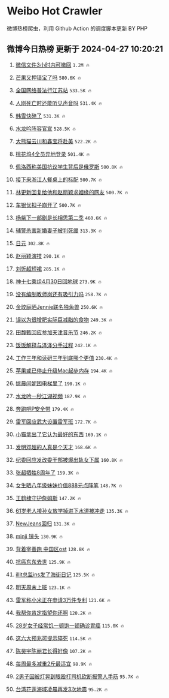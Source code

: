 # Weibo Hot Crawler 



微博热榜爬虫，利用 Github Action 的调度脚本更新 BY PHP 


## 微博今日热榜 更新于 2024-04-27 10:20:21 
1. [微信文件3小时内可撤回](https://s.weibo.com/weibo?q=%23%E5%BE%AE%E4%BF%A1%E6%96%87%E4%BB%B63%E5%B0%8F%E6%97%B6%E5%86%85%E5%8F%AF%E6%92%A4%E5%9B%9E%23&t=31&band_rank=1&Refer=top) `1.2M 🔥` 

1. [芒果又押错宝了吗](https://s.weibo.com/weibo?q=%E8%8A%92%E6%9E%9C%E5%8F%88%E6%8A%BC%E9%94%99%E5%AE%9D%E4%BA%86%E5%90%97&t=31&band_rank=2&Refer=top) `580.6K 🔥` 

1. [全国网络普法行江苏站](https://s.weibo.com/weibo?q=%23%E5%85%A8%E5%9B%BD%E7%BD%91%E7%BB%9C%E6%99%AE%E6%B3%95%E8%A1%8C%E6%B1%9F%E8%8B%8F%E7%AB%99%23&t=31&band_rank=3&Refer=top) `533.5K 🔥` 

1. [人刚死亡时还能听见声音吗](https://s.weibo.com/weibo?q=%E4%BA%BA%E5%88%9A%E6%AD%BB%E4%BA%A1%E6%97%B6%E8%BF%98%E8%83%BD%E5%90%AC%E8%A7%81%E5%A3%B0%E9%9F%B3%E5%90%97&t=31&band_rank=4&Refer=top) `531.4K 🔥` 

1. [韩雪快碎了](https://s.weibo.com/weibo?q=%E9%9F%A9%E9%9B%AA%E5%BF%AB%E7%A2%8E%E4%BA%86&t=31&band_rank=5&Refer=top) `531.3K 🔥` 

1. [水龙吟阵容官宣](https://s.weibo.com/weibo?q=%23%E6%B0%B4%E9%BE%99%E5%90%9F%E9%98%B5%E5%AE%B9%E5%AE%98%E5%AE%A3%23&t=31&band_rank=6&Refer=top) `528.5K 🔥` 

1. [大熊猫云川和鑫宝将赴美](https://s.weibo.com/weibo?q=%23%E5%A4%A7%E7%86%8A%E7%8C%AB%E4%BA%91%E5%B7%9D%E5%92%8C%E9%91%AB%E5%AE%9D%E5%B0%86%E8%B5%B4%E7%BE%8E%23&t=31&band_rank=7&Refer=top) `522.2K 🔥` 

1. [桃花坞4全员异地登录](https://s.weibo.com/weibo?q=%23%E6%A1%83%E8%8A%B1%E5%9D%9E4%E5%85%A8%E5%91%98%E5%BC%82%E5%9C%B0%E7%99%BB%E5%BD%95%23&t=31&band_rank=8&Refer=top) `501.4K 🔥` 

1. [佩洛西称美国抗议学生背后是俄罗斯](https://s.weibo.com/weibo?q=%23%E4%BD%A9%E6%B4%9B%E8%A5%BF%E7%A7%B0%E7%BE%8E%E5%9B%BD%E6%8A%97%E8%AE%AE%E5%AD%A6%E7%94%9F%E8%83%8C%E5%90%8E%E6%98%AF%E4%BF%84%E7%BD%97%E6%96%AF%23&t=31&band_rank=9&Refer=top) `500.8K 🔥` 

1. [接下来浙江人餐桌上的标配](https://s.weibo.com/weibo?q=%23%E6%8E%A5%E4%B8%8B%E6%9D%A5%E6%B5%99%E6%B1%9F%E4%BA%BA%E9%A4%90%E6%A1%8C%E4%B8%8A%E7%9A%84%E6%A0%87%E9%85%8D%23&t=31&band_rank=10&Refer=top) `500.7K 🔥` 

1. [林更新回复给他和赵丽颖求姻缘的网友](https://s.weibo.com/weibo?q=%23%E6%9E%97%E6%9B%B4%E6%96%B0%E5%9B%9E%E5%A4%8D%E7%BB%99%E4%BB%96%E5%92%8C%E8%B5%B5%E4%B8%BD%E9%A2%96%E6%B1%82%E5%A7%BB%E7%BC%98%E7%9A%84%E7%BD%91%E5%8F%8B%23&t=31&band_rank=11&Refer=top) `500.7K 🔥` 

1. [车银优扣子崩开了](https://s.weibo.com/weibo?q=%23%E8%BD%A6%E9%93%B6%E4%BC%98%E6%89%A3%E5%AD%90%E5%B4%A9%E5%BC%80%E4%BA%86%23&t=31&band_rank=12&Refer=top) `500.7K 🔥` 

1. [杨紫下一部剧是长相思第二季](https://s.weibo.com/weibo?q=%23%E6%9D%A8%E7%B4%AB%E4%B8%8B%E4%B8%80%E9%83%A8%E5%89%A7%E6%98%AF%E9%95%BF%E7%9B%B8%E6%80%9D%E7%AC%AC%E4%BA%8C%E5%AD%A3%23&t=31&band_rank=13&Refer=top) `460.6K 🔥` 

1. [辅警杀害新婚妻子被判死缓](https://s.weibo.com/weibo?q=%23%E8%BE%85%E8%AD%A6%E6%9D%80%E5%AE%B3%E6%96%B0%E5%A9%9A%E5%A6%BB%E5%AD%90%E8%A2%AB%E5%88%A4%E6%AD%BB%E7%BC%93%23&t=31&band_rank=14&Refer=top) `313.3K 🔥` 

1. [日元](https://s.weibo.com/weibo?q=%E6%97%A5%E5%85%83&t=31&band_rank=15&Refer=top) `302.8K 🔥` 

1. [赵丽颖演技](https://s.weibo.com/weibo?q=%E8%B5%B5%E4%B8%BD%E9%A2%96%E6%BC%94%E6%8A%80&t=31&band_rank=16&Refer=top) `290.1K 🔥` 

1. [刘忻超短裙](https://s.weibo.com/weibo?q=%23%E5%88%98%E5%BF%BB%E8%B6%85%E7%9F%AD%E8%A3%99%23&t=31&band_rank=17&Refer=top) `285.1K 🔥` 

1. [神十七乘组4月30日回地球](https://s.weibo.com/weibo?q=%23%E7%A5%9E%E5%8D%81%E4%B8%83%E4%B9%98%E7%BB%844%E6%9C%8830%E6%97%A5%E5%9B%9E%E5%9C%B0%E7%90%83%23&t=31&band_rank=18&Refer=top) `273.9K 🔥` 

1. [没有编制教师岗还有吸引力吗](https://s.weibo.com/weibo?q=%23%E6%B2%A1%E6%9C%89%E7%BC%96%E5%88%B6%E6%95%99%E5%B8%88%E5%B2%97%E8%BF%98%E6%9C%89%E5%90%B8%E5%BC%95%E5%8A%9B%E5%90%97%23&t=31&band_rank=19&Refer=top) `258.7K 🔥` 

1. [金玟庭晒Jennie联名独角兽](https://s.weibo.com/weibo?q=%23%E9%87%91%E7%8E%9F%E5%BA%AD%E6%99%92Jennie%E8%81%94%E5%90%8D%E7%8B%AC%E8%A7%92%E5%85%BD%23&t=31&band_rank=20&Refer=top) `250.6K 🔥` 

1. [误以为很增肥实际巨减脂的食物](https://s.weibo.com/weibo?q=%E8%AF%AF%E4%BB%A5%E4%B8%BA%E5%BE%88%E5%A2%9E%E8%82%A5%E5%AE%9E%E9%99%85%E5%B7%A8%E5%87%8F%E8%84%82%E7%9A%84%E9%A3%9F%E7%89%A9&t=31&band_rank=21&Refer=top) `249.3K 🔥` 

1. [田馥甄回应参加天津音乐节](https://s.weibo.com/weibo?q=%23%E7%94%B0%E9%A6%A5%E7%94%84%E5%9B%9E%E5%BA%94%E5%8F%82%E5%8A%A0%E5%A4%A9%E6%B4%A5%E9%9F%B3%E4%B9%90%E8%8A%82%23&t=31&band_rank=22&Refer=top) `246.2K 🔥` 

1. [饭饭解释与泽泽分手过程](https://s.weibo.com/weibo?q=%23%E9%A5%AD%E9%A5%AD%E8%A7%A3%E9%87%8A%E4%B8%8E%E6%B3%BD%E6%B3%BD%E5%88%86%E6%89%8B%E8%BF%87%E7%A8%8B%23&t=31&band_rank=23&Refer=top) `242.1K 🔥` 

1. [工作三年和读研三年到底哪个更值](https://s.weibo.com/weibo?q=%23%E5%B7%A5%E4%BD%9C%E4%B8%89%E5%B9%B4%E5%92%8C%E8%AF%BB%E7%A0%94%E4%B8%89%E5%B9%B4%E5%88%B0%E5%BA%95%E5%93%AA%E4%B8%AA%E6%9B%B4%E5%80%BC%23&t=31&band_rank=24&Refer=top) `230.4K 🔥` 

1. [苹果或已停止升级Mac起步内存](https://s.weibo.com/weibo?q=%23%E8%8B%B9%E6%9E%9C%E6%88%96%E5%B7%B2%E5%81%9C%E6%AD%A2%E5%8D%87%E7%BA%A7Mac%E8%B5%B7%E6%AD%A5%E5%86%85%E5%AD%98%23&t=31&band_rank=25&Refer=top) `194.4K 🔥` 

1. [姚晨闫妮困电梯里了](https://s.weibo.com/weibo?q=%23%E5%A7%9A%E6%99%A8%E9%97%AB%E5%A6%AE%E5%9B%B0%E7%94%B5%E6%A2%AF%E9%87%8C%E4%BA%86%23&t=31&band_rank=26&Refer=top) `190.1K 🔥` 

1. [水龙吟一秒江湖视频](https://s.weibo.com/weibo?q=%23%E6%B0%B4%E9%BE%99%E5%90%9F%E4%B8%80%E7%A7%92%E6%B1%9F%E6%B9%96%E8%A7%86%E9%A2%91%23&t=31&band_rank=27&Refer=top) `187.9K 🔥` 

1. [奔跑吧P安全带](https://s.weibo.com/weibo?q=%E5%A5%94%E8%B7%91%E5%90%A7P%E5%AE%89%E5%85%A8%E5%B8%A6&t=31&band_rank=28&Refer=top) `179.4K 🔥` 

1. [雷军回应武大设置雷军班](https://s.weibo.com/weibo?q=%23%E9%9B%B7%E5%86%9B%E5%9B%9E%E5%BA%94%E6%AD%A6%E5%A4%A7%E8%AE%BE%E7%BD%AE%E9%9B%B7%E5%86%9B%E7%8F%AD%23&t=31&band_rank=29&Refer=top) `172.7K 🔥` 

1. [小猫拿出了它认为最好的东西](https://s.weibo.com/weibo?q=%23%E5%B0%8F%E7%8C%AB%E6%8B%BF%E5%87%BA%E4%BA%86%E5%AE%83%E8%AE%A4%E4%B8%BA%E6%9C%80%E5%A5%BD%E7%9A%84%E4%B8%9C%E8%A5%BF%23&t=31&band_rank=30&Refer=top) `169.1K 🔥` 

1. [发明邓超的人真是个天才](https://s.weibo.com/weibo?q=%23%E5%8F%91%E6%98%8E%E9%82%93%E8%B6%85%E7%9A%84%E4%BA%BA%E7%9C%9F%E6%98%AF%E4%B8%AA%E5%A4%A9%E6%89%8D%23&t=31&band_rank=31&Refer=top) `168.6K 🔥` 

1. [纪委回应发改委干部被爆出轨女下属](https://s.weibo.com/weibo?q=%23%E7%BA%AA%E5%A7%94%E5%9B%9E%E5%BA%94%E5%8F%91%E6%94%B9%E5%A7%94%E5%B9%B2%E9%83%A8%E8%A2%AB%E7%88%86%E5%87%BA%E8%BD%A8%E5%A5%B3%E4%B8%8B%E5%B1%9E%23&t=31&band_rank=32&Refer=top) `160.8K 🔥` 

1. [张超牺牲8周年了](https://s.weibo.com/weibo?q=%23%E5%BC%A0%E8%B6%85%E7%89%BA%E7%89%B28%E5%91%A8%E5%B9%B4%E4%BA%86%23&t=31&band_rank=33&Refer=top) `159.3K 🔥` 

1. [女生晒八年级妹妹价值888元点阵笔](https://s.weibo.com/weibo?q=%23%E5%A5%B3%E7%94%9F%E6%99%92%E5%85%AB%E5%B9%B4%E7%BA%A7%E5%A6%B9%E5%A6%B9%E4%BB%B7%E5%80%BC888%E5%85%83%E7%82%B9%E9%98%B5%E7%AC%94%23&t=31&band_rank=34&Refer=top) `148.7K 🔥` 

1. [王鹤棣守护詹姆斯](https://s.weibo.com/weibo?q=%23%E7%8E%8B%E9%B9%A4%E6%A3%A3%E5%AE%88%E6%8A%A4%E8%A9%B9%E5%A7%86%E6%96%AF%23&t=31&band_rank=35&Refer=top) `147.2K 🔥` 

1. [61岁老人接孙女放学掉进下水道被冲走](https://s.weibo.com/weibo?q=%2361%E5%B2%81%E8%80%81%E4%BA%BA%E6%8E%A5%E5%AD%99%E5%A5%B3%E6%94%BE%E5%AD%A6%E6%8E%89%E8%BF%9B%E4%B8%8B%E6%B0%B4%E9%81%93%E8%A2%AB%E5%86%B2%E8%B5%B0%23&t=31&band_rank=36&Refer=top) `135.3K 🔥` 

1. [NewJeans回归](https://s.weibo.com/weibo?q=NewJeans%E5%9B%9E%E5%BD%92&t=31&band_rank=37&Refer=top) `131.3K 🔥` 

1. [minji 镜头](https://s.weibo.com/weibo?q=minji%20%E9%95%9C%E5%A4%B4&t=31&band_rank=38&Refer=top) `130.9K 🔥` 

1. [背着宰善跑 中国区ost](https://s.weibo.com/weibo?q=%E8%83%8C%E7%9D%80%E5%AE%B0%E5%96%84%E8%B7%91%20%E4%B8%AD%E5%9B%BD%E5%8C%BAost&t=31&band_rank=39&Refer=top) `128.8K 🔥` 

1. [抗癌东东去世](https://s.weibo.com/weibo?q=%23%E6%8A%97%E7%99%8C%E4%B8%9C%E4%B8%9C%E5%8E%BB%E4%B8%96%23&t=31&band_rank=40&Refer=top) `125.9K 🔥` 

1. [illit总监ins发了海街日记](https://s.weibo.com/weibo?q=%23illit%E6%80%BB%E7%9B%91ins%E5%8F%91%E4%BA%86%E6%B5%B7%E8%A1%97%E6%97%A5%E8%AE%B0%23&t=31&band_rank=41&Refer=top) `125.5K 🔥` 

1. [明天周末上班](https://s.weibo.com/weibo?q=%23%E6%98%8E%E5%A4%A9%E5%91%A8%E6%9C%AB%E4%B8%8A%E7%8F%AD%23&t=31&band_rank=42&Refer=top) `123.1K 🔥` 

1. [雷军称小米正在申请3万件专利](https://s.weibo.com/weibo?q=%23%E9%9B%B7%E5%86%9B%E7%A7%B0%E5%B0%8F%E7%B1%B3%E6%AD%A3%E5%9C%A8%E7%94%B3%E8%AF%B73%E4%B8%87%E4%BB%B6%E4%B8%93%E5%88%A9%23&t=31&band_rank=43&Refer=top) `121.6K 🔥` 

1. [我帮你肯定指望你还啊](https://s.weibo.com/weibo?q=%23%E6%88%91%E5%B8%AE%E4%BD%A0%E8%82%AF%E5%AE%9A%E6%8C%87%E6%9C%9B%E4%BD%A0%E8%BF%98%E5%95%8A%23&t=31&band_rank=44&Refer=top) `120.2K 🔥` 

1. [28岁女子经常饥一顿饱一顿确诊胃癌](https://s.weibo.com/weibo?q=%2328%E5%B2%81%E5%A5%B3%E5%AD%90%E7%BB%8F%E5%B8%B8%E9%A5%A5%E4%B8%80%E9%A1%BF%E9%A5%B1%E4%B8%80%E9%A1%BF%E7%A1%AE%E8%AF%8A%E8%83%83%E7%99%8C%23&t=31&band_rank=45&Refer=top) `115.0K 🔥` 

1. [这六大预兆可提示猝死](https://s.weibo.com/weibo?q=%23%E8%BF%99%E5%85%AD%E5%A4%A7%E9%A2%84%E5%85%86%E5%8F%AF%E6%8F%90%E7%A4%BA%E7%8C%9D%E6%AD%BB%23&t=31&band_rank=46&Refer=top) `114.5K 🔥` 

1. [陈昊宇陈丽君长得好像](https://s.weibo.com/weibo?q=%E9%99%88%E6%98%8A%E5%AE%87%E9%99%88%E4%B8%BD%E5%90%9B%E9%95%BF%E5%BE%97%E5%A5%BD%E5%83%8F&t=31&band_rank=47&Refer=top) `107.2K 🔥` 

1. [每周最多减重2斤最适宜](https://s.weibo.com/weibo?q=%23%E6%AF%8F%E5%91%A8%E6%9C%80%E5%A4%9A%E5%87%8F%E9%87%8D2%E6%96%A4%E6%9C%80%E9%80%82%E5%AE%9C%23&t=31&band_rank=48&Refer=top) `98.9K 🔥` 

1. [2男子因被灯晃到眼殴打司机砍断报警人手筋](https://s.weibo.com/weibo?q=%232%E7%94%B7%E5%AD%90%E5%9B%A0%E8%A2%AB%E7%81%AF%E6%99%83%E5%88%B0%E7%9C%BC%E6%AE%B4%E6%89%93%E5%8F%B8%E6%9C%BA%E7%A0%8D%E6%96%AD%E6%8A%A5%E8%AD%A6%E4%BA%BA%E6%89%8B%E7%AD%8B%23&t=31&band_rank=49&Refer=top) `95.7K 🔥` 

1. [台湾花莲海域凌晨再发3次地震](https://s.weibo.com/weibo?q=%23%E5%8F%B0%E6%B9%BE%E8%8A%B1%E8%8E%B2%E6%B5%B7%E5%9F%9F%E5%87%8C%E6%99%A8%E5%86%8D%E5%8F%913%E6%AC%A1%E5%9C%B0%E9%9C%87%23&t=31&band_rank=50&Refer=top) `95.2K 🔥` 

